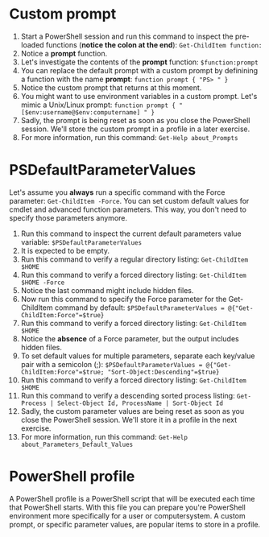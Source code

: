 # Custom prompt
1. Start a PowerShell session and run this command to inspect the pre-loaded functions (**notice the colon at the end**): ```Get-ChildItem function:```
2. Notice a **prompt** function. 
3. Let's investigate the contents of the **prompt** function: ```$function:prompt```
4. You can replace the default prompt with a custom prompt by definining a function with the name **prompt**: ```function prompt { "PS> " }```
5. Notice the custom prompt that returns at this moment.
6. You might want to use environment variables in a custom prompt. Let's mimic a Unix/Linux prompt: ```function prompt { "[$env:username@$env:computername] " }```
7. Sadly, the prompt is being reset as soon as you close the PowerShell session. We'll store the custom prompt in a profile in a later exercise.
8. For more information, run this command: ```Get-Help about_Prompts```


# PSDefaultParameterValues
Let's assume you **always** run a specific command with the Force parameter: ```Get-ChildItem -Force```. You can set custom default values for cmdlet and advanced function parameters. This way, you don't need to specify those parameters anymore.
1. Run this command to inspect the current default parameters value variable: ```$PSDefaultParameterValues```
2. It is expected to be empty.
3. Run this command to verify a regular directory listing: ```Get-ChildItem $HOME```
4. Run this command to verify a forced directory listing: ```Get-ChildItem $HOME -Force```
5. Notice the last command might include hidden files.
6. Now run this command to specify the Force parameter for the Get-ChildItem command by default: ```$PSDefaultParameterValues = @{"Get-ChildItem:Force"=$true}```
7. Run this command to verify a forced directory listing: ```Get-ChildItem $HOME```
8. Notice the **absence** of a Force parameter, but the output includes hidden files.
9. To set default values for multiple parameters, separate each key/value pair with a semicolon (;): ```$PSDefaultParameterValues = @{"Get-ChildItem:Force"=$true; "Sort-Object:Descending"=$true}```
10. Run this command to verify a forced directory listing: ```Get-ChildItem $HOME```
11. Run this command to verify a descending sorted process listing: ```Get-Process | Select-Object Id, ProcessName | Sort-Object Id```
12. Sadly, the custom parameter values are being reset as soon as you close the PowerShell session. We'll store it in a profile in the next exercise.
13. For more information, run this command: ```Get-Help about_Parameters_Default_Values```


# PowerShell profile
A PowerShell profile is a PowerShell script that will be executed each time that PowerShell starts. With this file you can prepare you're PowerShell environment more specifically for a user or computersystem. A custom prompt, or specific parameter values, are popular items to store in a profile.

